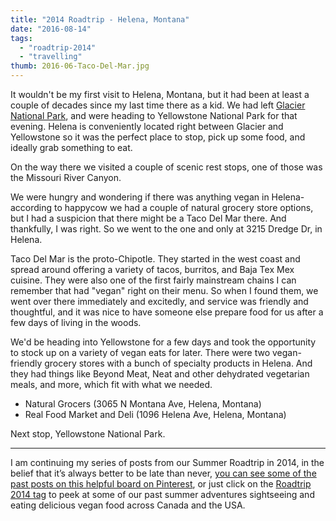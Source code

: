 ```yaml
---
title: "2014 Roadtrip - Helena, Montana"
date: "2016-08-14"
tags:
  - "roadtrip-2014"
  - "travelling"
thumb: 2016-06-Taco-Del-Mar.jpg
---
```


It wouldn't be my first visit to Helena, Montana, but it had been at least a couple of decades since my last time there as a kid. We had left [Glacier National Park](http://meshell.ca/roadtrip-2014-glacier-national-park-montana/), and were heading to Yellowstone National Park for that evening. Helena is conveniently located right between Glacier and Yellowstone so it was the perfect place to stop, pick up some food, and ideally grab something to eat.

On the way there we visited a couple of scenic rest stops, one of those was the Missouri River Canyon.

We were hungry and wondering if there was anything vegan in Helena- according to happycow we had a couple of natural grocery store options, but I had a suspicion that there might be a Taco Del Mar there. And thankfully, I was right. So we went to the one and only at 3215 Dredge Dr, in Helena.

Taco Del Mar is the proto-Chipotle. They started in the west coast and spread around offering a variety of tacos, burritos, and Baja Tex Mex cuisine. They were also one of the first fairly mainstream chains I can remember that had "vegan" right on their menu. So when I found them, we went over there immediately and excitedly, and service was friendly and thoughtful, and it was nice to have someone else prepare food for us after a few days of living in the woods.

We'd be heading into Yellowstone for a few days and took the opportunity to stock up on a variety of vegan eats for later. There were two vegan-friendly grocery stores with a bunch of specialty products in Helena. And they had things like Beyond Meat, Neat and other dehydrated vegetarian meals, and more, which fit with what we needed.

- Natural Grocers (3065 N Montana Ave, Helena, Montana)
- Real Food Market and Deli (1096 Helena Ave, Helena, Montana)

Next stop, Yellowstone National Park.

* * *

I am continuing my series of posts from our Summer Roadtrip in 2014, in the belief that it’s always better to be late than never, [you can see some of the past posts on this helpful board on Pinterest](https://www.pinterest.com/meshellg/roadtrip-2014/), or just click on the [Roadtrip 2014 tag](http://meshell.ca/tags/roadtrip-2014/) to peek at some of our past summer adventures sightseeing and eating delicious vegan food across Canada and the USA.
